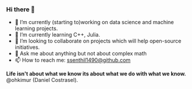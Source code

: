 ### Hi there 👋





- 🔭 I’m currently (starting to)working on data science and machine learning projects.
- 🌱 I’m currently learning C++, Julia.
- 👯 I’m looking to collaborate on projects which will help open-source initiatives.
- 💬 Ask me about anything but not about complex math
- 📫 How to reach me: ssenthil1490@github.com



**Life isn't about what we know its about what we do with what we know.**  @ohkimur (Daniel Costrasel).

